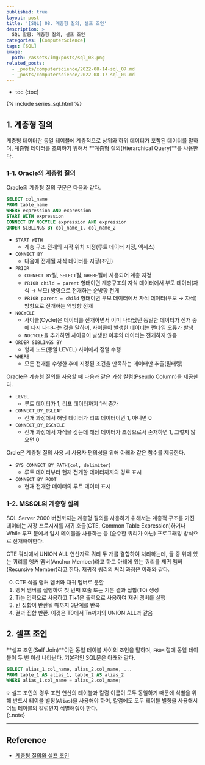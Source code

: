 ```yaml
---
published: true
layout: post
title: '[SQL] 08. 계층형 질의, 셀프 조인'
description: >
  SQL 활용: 계층형 질의, 셀프 조인
categories: [ComputerScience]
tags: [SQL]
image:
  path: /assets/img/posts/sql_08.png
related_posts:
  - _posts/computerscience/2022-08-14-sql_07.md
  - _posts/computerscience/2022-08-17-sql_09.md
---
```

* toc
{:toc}

{% include series_sql.html %}

## 1. 계층형 질의

계층형 데이터란 동일 테이블에 계층적으로 상위와 하위 데이터가 포함된 데이터를 말하며, 계층형 데이터를 조회하기 위해서 **계층형 질의(Hierarchical Query)**를 사용한다.  

### 1-1. Oracle의 계층형 질의

Oracle의 계층형 질의 구문은 다음과 같다.  

```sql
SELECT col_name
FROM table_name
WHERE expression AND expression
START WITH expression
CONNECT BY NOCYCLE expression AND expression
ORDER SIBLINGS BY col_name_1, col_name_2
```

- `START WITH`
  - 계층 구조 전개의 시작 위치 지정(루트 데이터 지정, 액세스)
- `CONNECT BY`
  - 다음에 전개될 자식 데이터를 지정(조인)
- `PRIOR`
  - `CONNECT BY`절, `SELECT`절, `WHERE`절에 사용되어 계층 지정
  - `PRIOR child = parent` 형태이면 계층구조의 자식 데이터에서 부모 데이터(자식 → 부모) 방향으로 전개하는 순방향 전개
  - `PRIOR parent = child` 형태이면 부모 데이터에서 자식 데이터(부모 → 자식) 방향으로 전개하는 역방향 전개
- `NOCYCLE`
  - 사이클(Cycle)은 데이터를 전개하면서 이미 나타났던 동일한 데이터가 전개 중에 다시 나타나는 것을 말하며, 사이클이 발생한 데이터는 런타임 오류가 발생
  - `NOCYCLE`을 추가하면 사이클이 발생한 이후의 데이터는 전개하지 않음
- `ORDER SIBLINGS BY`
  - 형제 노드(동일 LEVEL) 사이에서 정렬 수행
- `WHERE`
  - 모든 전개를 수행한 후에 지정된 조건을 만족하는 데이터만 추출(필터링)

Oracle은 계층형 질의를 사용할 때 다음과 같은 가상 칼럼(Pseudo Column)을 제공한다.  

- `LEVEL`
  - 루트 데이터가 1, 리프 데이터까지 1씩 증가
- `CONNECT_BY_ISLEAF`
  - 전개 과정에서 해당 데이터가 리프 데이터이면 1, 아니면 0
- `CONNECT_BY_ISCYCLE`
  - 전개 과정에서 자식을 갖는데 해당 데이터가 조상으로서 존재하면 1, 그렇지 않으면 0

Orcle은 계층형 질의 사용 시 사용자 편의성을 위해 아래와 같은 함수를 제공한다.  

- `SYS_CONNECT_BY_PATH(col, delimiter)`
  - 루트 데이터부터 현재 전개할 데이터까지의 경로 표시
- `CONNECT_BY_ROOT`
  - 현재 전개할 데이터의 루트 데이터 표시

### 1-2. MSSQL의 계층형 질의

SQL Server 2000 버전까지는 계층형 질의를 사용하기 위해서는 계층적 구조를 가진 데이터는 저장 프로시저를 재귀 호출(CTE, Common Table Expression)하거나 While 루프 문에서 임시 테이블을 사용하는 등 (순수한 쿼리가 아닌) 프로그래밍 방식으로 전개해야한다.  

CTE 쿼리에서 UNION ALL 연산자로 쿼리 두 개를 결합하여 처리하는데, 둘 중 위에 있는 쿼리를 앵커 멤버(Anchor Member)라고 하고 아래에 있는 쿼리를 재귀 멤버(Recursive Member)라고 한다. 재귀적 쿼리의 처리 과정은 아래와 같다.  

0. CTE 식을 앵커 멤버와 재귀 멤버로 분할
0. 앵커 멤버를 실행하여 첫 번째 호출 또는 기본 결과 집합(T0) 생성
0. Ti는 입력으로 사용하고 Ti+1은 출력으로 사용하여 재귀 멤버를 실행
0. 빈 집합이 반환될 때까지 3단계를 반복
0. 결과 집합 반환. 이것은 T0에서 Tn까지의 UNION ALL과 같음

## 2. 셀프 조인

**셀프 조인(Self Join)**이란 동일 테이블 사이의 조인을 말하며, `FROM` 절에 동일 테이블이 두 번 이상 나타난다. 기본적인 SQL문은 아래와 같다.  

```sql
SELECT alias_1.col_name, alias_2.col_name, ...
FROM table_1 AS alias_1, table_2 AS alias_2
WHERE alias_1.col_name = alias_2.col_name;
```

💡 셀프 조인의 경우 조인 연산의 테이블과 칼럼 이름이 모두 동일하기 때문에 식별을 위해 반드시 테이블 별칭(`Alias`)을 사용해야 하며, 칼럼에도 모두 테이블 별칭을 사용해서 어느 테이블의 칼럼인지 식별해줘야 한다.  
{:.note}

---
## Reference
- [계층형 질의와 셀프 조인](https://dataonair.or.kr/db-tech-reference/d-guide/sql/?pageid=3&mod=document&uid=348)